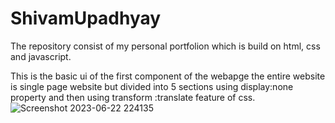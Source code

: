 # ShivamUpadhyay

The repository consist of my personal portfolion which is build on html, css and javascript.

This is the basic ui of the first component of the webapge the entire website is single page website but divided into 5 sections using display:none property and then using transform :translate feature of css.![Screenshot 2023-06-22 224135](https://github.com/Shivu2105/ShivamUpadhyay/assets/107789515/9aa65da5-729a-496a-9f5a-0f1be0b786a4)

